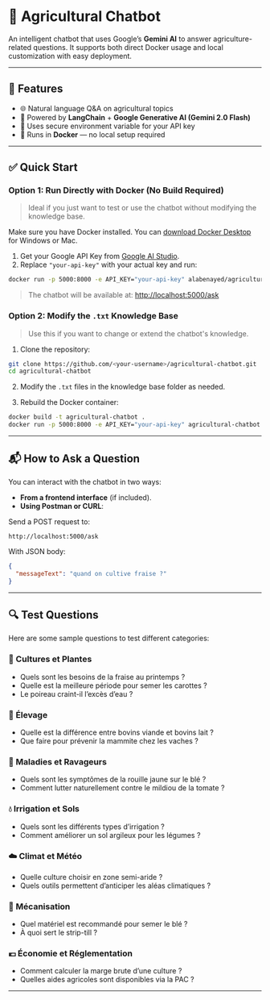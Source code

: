 # 🌾 Agricultural Chatbot

An intelligent chatbot that uses Google’s **Gemini AI** to answer agriculture-related questions. It supports both direct Docker usage and local customization with easy deployment.

---

## 🚀 Features

* 🌐 Natural language Q\&A on agricultural topics
* 🤖 Powered by **LangChain** + **Google Generative AI (Gemini 2.0 Flash)**
* 🔐 Uses secure environment variable for your API key
* 🐳 Runs in **Docker** — no local setup required

---

## ✅ Quick Start

### Option 1: **Run Directly with Docker (No Build Required)**

> Ideal if you just want to test or use the chatbot without modifying the knowledge base.

Make sure you have Docker installed. You can [download Docker Desktop](https://www.docker.com/products/docker-desktop/) for Windows or Mac.

1. Get your Google API Key from [Google AI Studio](https://makersuite.google.com/app).
2. Replace `"your-api-key"` with your actual key and run:

```bash
docker run -p 5000:8000 -e API_KEY="your-api-key" alabenayed/agricultural-chatbot
```

> The chatbot will be available at: [http://localhost:5000/ask](http://localhost:5000/ask)


### Option 2: **Modify the `.txt` Knowledge Base**

> Use this if you want to change or extend the chatbot's knowledge.

1. Clone the repository:

```bash
git clone https://github.com/<your-username>/agricultural-chatbot.git
cd agricultural-chatbot
```

2. Modify the `.txt` files in the knowledge base folder as needed.

3. Rebuild the Docker container:

```bash
docker build -t agricultural-chatbot .
docker run -p 5000:8000 -e API_KEY="your-api-key" agricultural-chatbot
```

---

## 📬 How to Ask a Question

You can interact with the chatbot in two ways:

* **From a frontend interface** (if included).
* **Using Postman or CURL**:

Send a POST request to:

```
http://localhost:5000/ask
```

With JSON body:

```json
{
  "messageText": "quand on cultive fraise ?"
}
```

---

## 🔍 Test Questions

Here are some sample questions to test different categories:

### 🌱 Cultures et Plantes

* Quels sont les besoins de la fraise au printemps ?
* Quelle est la meilleure période pour semer les carottes ?
* Le poireau craint-il l’excès d’eau ?

### 🐄 Élevage

* Quelle est la différence entre bovins viande et bovins lait ?
* Que faire pour prévenir la mammite chez les vaches ?

### 🧻 Maladies et Ravageurs

* Quels sont les symptômes de la rouille jaune sur le blé ?
* Comment lutter naturellement contre le mildiou de la tomate ?

### 💧 Irrigation et Sols

* Quels sont les différents types d’irrigation ?
* Comment améliorer un sol argileux pour les légumes ?

### ☁️ Climat et Météo

* Quelle culture choisir en zone semi-aride ?
* Quels outils permettent d’anticiper les aléas climatiques ?

### 🚜 Mécanisation

* Quel matériel est recommandé pour semer le blé ?
* À quoi sert le strip-till ?

### 💶 Économie et Réglementation

* Comment calculer la marge brute d’une culture ?
* Quelles aides agricoles sont disponibles via la PAC ?

---
